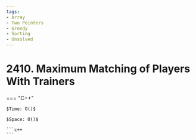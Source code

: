 ```yaml
---
tags:
- Array
- Two Pointers
- Greedy
- Sorting
- Unsolved
---
```



# 2410. Maximum Matching of Players With Trainers

=== "C++"

    $Time: O()$

    $Space: O()$

    ```c++
    ```